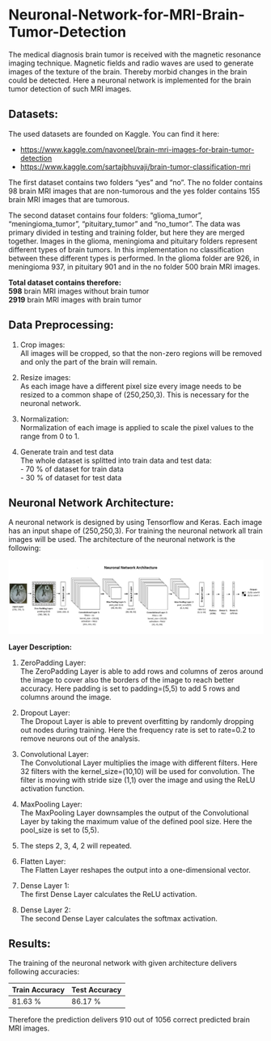 # Neuronal-Network-for-MRI-Brain-Tumor-Detection

The medical diagnosis brain tumor is received with the magnetic resonance imaging technique. Magnetic fields and radio waves are used to generate images of the texture of the brain. Thereby morbid changes in the brain could be detected. 
Here a neuronal network is implemented for the brain tumor detection of such MRI images. 


## Datasets:

The used datasets are founded on Kaggle. You can find it here:
- https://www.kaggle.com/navoneel/brain-mri-images-for-brain-tumor-detection
- https://www.kaggle.com/sartajbhuvaji/brain-tumor-classification-mri

The first dataset contains two folders “yes” and “no”. The no folder contains 98 brain MRI images that are non-tumorous and the yes folder contains 155 brain MRI images that are tumorous.

The second dataset contains four folders: “glioma_tumor”, “meningioma_tumor”, “pituitary_tumor” and “no_tumor”. The data was primary divided in testing and training folder, but here they are merged together. Images in the glioma, meningioma and pituitary folders represent different types of brain tumors. In this implementation no classification between these different types is performed. In the glioma folder are 926, in meningioma 937, in pituitary 901 and in the no folder 500 brain MRI images. 

**Total dataset contains therefore:**<br />
**598** brain MRI images without brain tumor<br />
**2919** brain MRI images with brain tumor


## Data Preprocessing:

1. Crop images:<br />All images will be cropped, so that the non-zero regions will be removed and only the part of the brain will remain.

2. Resize images:<br />As each image have a different pixel size every image needs to be resized to a common shape of (250,250,3). This is necessary for the neuronal network. 

3. Normalization:<br />Normalization of each image is applied to scale the pixel values to the range from 0 to 1.

4. Generate train and test data<br />The whole dataset is splitted into train data and test data:<br />- 70 % of dataset for train data<br />- 30 % of dataset for test data



## Neuronal Network Architecture:

A neuronal network is designed by using Tensorflow and Keras. Each image has an input shape of (250,250,3). For training the neuronal network all train images will be used. The architecture of the neuronal network is the following:


![GitHub Neuronal_Network_Architecture](Neuronal_Network_Architecture.jpg)


**Layer Description:**


1. ZeroPadding Layer:<br />The ZeroPadding Layer is able to add rows and columns of zeros around the image to cover also the borders of the image to reach better accuracy. Here padding is set to padding=(5,5) to add 5 rows and columns around the image.

2. Dropout Layer:<br />The Dropout Layer is able to prevent overfitting by randomly dropping out nodes during training. Here the frequency rate is set to rate=0.2 to remove neurons out of the analysis.

3. Convolutional Layer:<br />The Convolutional Layer multiplies the image with different filters. Here 32 filters with the kernel_size=(10,10) will be used for convolution. The filter is moving with stride size (1,1) over the image and using the ReLU activation function.

4. MaxPooling Layer:<br />The MaxPooling Layer downsamples the output of the Convolutional Layer by taking the maximum value of the defined pool size. Here the pool_size is set to (5,5).

5. The steps 2, 3, 4, 2 will repeated. 

6. Flatten Layer:<br />The Flatten Layer reshapes the output into a one-dimensional vector.

7. Dense Layer 1:<br />The first Dense Layer calculates the ReLU activation.

8. Dense Layer 2:<br />The second Dense Layer calculates the softmax activation.


## Results:

The training of the neuronal network with given architecture delivers following accuracies:

Train Accuracy | Test Accuracy
-------------- | -------------
81.63 % | 86.17 %


Therefore the prediction delivers 910 out of 1056 correct predicted brain MRI images. 
